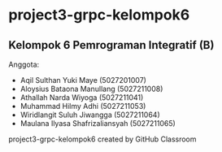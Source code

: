 # project3-grpc-kelompok6

## Kelompok 6 Pemrograman Integratif (B)
Anggota: 
- Aqil Sulthan Yuki Maye                      (5027201007)
- Aloysius Bataona Manullang                  (5027211008)
- Athallah Narda Wiyoga                       (5027211041)
- Muhammad Hilmy Adhi                         (5027211053)
- Wiridlangit Suluh Jiwangga                  (5027211064)
- Maulana Ilyasa Shafrizaliansyah             (5027211065)

project3-grpc-kelompok6 created by GitHub Classroom

